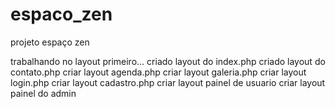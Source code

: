 # espaco_zen
projeto espaço zen

trabalhando no layout primeiro...
criado layout do index.php
criado layout do contato.php
criar layout agenda.php
criar layout galeria.php
criar layout login.php
criar layout cadastro.php
criar layout painel de usuario
criar layout painel do admin

